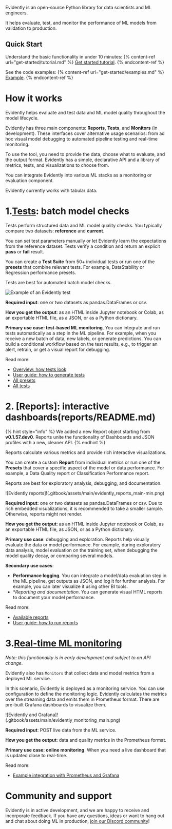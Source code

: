 Evidently is an open-source Python library for data scientists and ML engineers. 

It helps evaluate, test, and monitor the performance of ML models from validation to production.

## Quick Start 

Understand the basic functionality in under 10 minutes:
{% content-ref url="get-started/tutorial.md" %}
[Get started tutorial](get-started/tutorial.md). 
{% endcontent-ref %}

See the code examples:
{% content-ref url="get-started/examples.md" %}
[Example](get-started/examples.md). 
{% endcontent-ref %}

# How it works 

Evidently helps evaluate and test data and ML model quality throughout the model lifecycle.

Evidently has three main components: **Reports**, **Tests**, and **Monitors** (in development). These interfaces cover alternative usage scenarios: from ad hoc visual model debugging to automated pipeline testing and real-time monitoring.

To use the tool, you need to provide the data, choose what to evaluate, and the output format. Evidently has a simple, declarative API and a library of metrics, tests, and visualizations to choose from.

You can integrate Evidently into various ML stacks as a monitoring or evaluation component.

Evidently currently works with tabular data. 

# 1.[Tests](tests/readme.md): batch model checks 

Tests perform structured data and ML model quality checks. You typically compare two datasets: **reference** and **current**. 
 
You can set test parameters manually or let Evidently learn the expectations from the reference dataset. Tests verify a condition and return an explicit **pass** or **fail** result. 
 
You can create a **Test Suite** from 50+ individual tests or run one of the **presets** that combine relevant tests. For example, DataStability or Regression performance presets.
 
Tests are best for automated batch model checks.

![Example of an Evidently test](gitbook/assets/main/evidently_tests_main-min.png)

**Required input**: one or two datasets as pandas.DataFrames or csv.
 
**How you get the output**: as an HTML inside Jupyter notebook or Colab, as an exportable HTML file, as a JSON, or as a Python dictionary.
 
**Primary use case: test-based ML monitoring**. You can integrate and run tests automatically as a step in the ML pipeline. For example, when you receive a new batch of data, new labels, or generate predictions. You can build a conditional workflow based on the test results, e.g., to trigger an alert, retrain, or get a visual report for debugging.  

Read more:
* [Overview: how tests look](tests/overview.md) 
* [User guide: how to generate tests](tests-and-reports/run-tests.md) 
* [All presets](tests/readme.md)
* [All tests](reference/all-tests.md) 

# 2. [Reports]: interactive dashboards(reports/README.md)

{% hint style="info" %}
We added a new Report object starting from **v0.1.57.dev0**. Reports unite the functionality of Dashboards and JSON profiles with a new, cleaner API. 
{% endhint %}

Reports calculate various metrics and provide rich interactive visualizations. 
 
You can create a custom **Report** from individual metrics or run one of the **Presets** that cover a specific aspect of the model or data performance. For example, a Data Quality report or Classification Performance report.
 
Reports are best for exploratory analysis, debugging, and documentation.

![Evidently reports]!(.gitbook/assets/main/evidently_reports_main-min.png)

**Required input**: one or two datasets as pandas.DataFrames or csv. Due to rich embedded visualizations, it is recommended to take a smaller sample. Otherwise, reports might not render.
 
**How you get the output**: as an HTML inside Jupyter notebook or Colab, as an exportable HTML file, as JSON, or as a Python dictionary.
 
**Primary use case**: debugging and exploration. Reports help visually evaluate the data or model performance. For example, during exploratory data analysis, model evaluation on the training set, when debugging the model quality decay, or comparing several models.  
 
**Secondary use cases**: 
* **Performance logging**. You can integrate a model/data evaluation step in the ML pipeline, get outputs as JSON, and log it for further analysis. For example, you can later visualize it using other BI tools.
* **Reporting and documentation*. You can generate visual HTML reports to document your model performance.   

Read more:
* [Available reports](reports/readme.md) 
* [User guide: how to run reports](tests-and-reports/get-reports.md) 

# 3.[Real-time ML monitoring](integrations/evidently-and-grafana.md)

*Note: this functionality is in early development and subject to an API change*. 

Evidently also has `Monitors` that collect data and model metrics from a deployed ML service. 

In this scenario, Evidently is deployed as a monitoring service. You can use configuration to define the monitoring logic. Evidently calculates the metrics over the streaming data and emits them in Prometheus format. There are pre-built Grafana dashboards to visualize them.

![Evidently and Grafana]!(.gitbook/assets/main/evidently_monitoring_main.png)

**Required input**: POST live data from the ML service. 

**How you get the output**: data and quality metrics in the Prometheus format.
 
**Primary use case: online monitoring**. When you need a live dashboard that is updated close to real-time. 
 
Read more:
* [Example integration with Prometheus and Grafana](integrations/evidently-and-grafana.md)

# Community and support 

Evidently is in active development, and we are happy to receive and incorporate feedback. If you have any questions, ideas or want to hang out and chat about doing ML in production, [join our Discord community](https://discord.com/invite/xZjKRaNp8b)!

